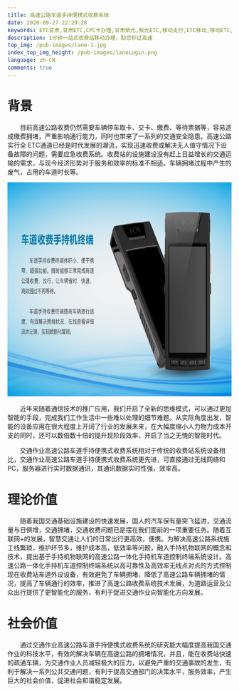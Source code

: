 ```yaml
---
title: 高速公路车道手持便携式收费系统
date: 2020-09-27 22:29:28
keywords: ETC甘肃,甘肃ETC,CPC卡办理,甘肃紫光,紫光ETC,移动支付,ETC移动,移动ETC,ETC办理，ETC手持终端,甘肃ETC办理,甘肃ETC发行,移动发行终端,手持便携式收费系统
description: 1分钟一站式收费站移动办理，助您秒过高速
top_img: /pub-images/lane-1.jpg
index_top_img_height: /pub-images/laneLogin.png
language: zh-CN
comments: true
---
```


# 背景
&emsp;&emsp;目前高速公路收费仍然需要车辆停车取卡、交卡、缴费、等待票据等，容易造成缴费拥堵，严重影响通行能力，同时也带来了一系列的交通安全隐患。高速公路实行全 ETC通道已经是时代发展的潮流，实现迅速收费或解决无人值守情况下设备故障的问题，需要应急收费系统。收费站的设施建设没有赶上日益增长的交通运输的需求，与现今经济形势对于服务和效率的标准不相适。车辆拥堵过程中产生的废气，占用的车道时长等。

<img src="/pub-images/lane-1.jpg" width="100%" height="480px" alt=""/>

&emsp;&emsp;近年来随着通信技术的推广应用，我们开启了全新的思维模式，可以通过更加智能的手段，完成我们工作生活中一些难以处理的细节难题。从实际角度出发，智能的设备应用在很大程度上开阔了行业的发展未来，在大幅度缩小人力物力成本开支的同时，还可以数倍数十倍的提升现阶段效率，开启了当之无愧的智能时代。

&emsp;&emsp;交通作业高速公路车道手持便携式收费系统相对于传统的收费站系统设备相比，交通作业高速公路车道手持便携式收费系统更先进，可直接通过无线网络和PC，服务器进行实时数据通讯，其通讯数据实时性强，效率高。
# 理论价值
&emsp;&emsp;随着我国交通基础设施建设的快速发展，国人的汽车保有量突飞猛进，交通流量与日俱增，交通拥堵，交通收费问题已是摆在我们面前的一项重要任务。随着互联网+的发展，智慧交通让人们的日常出行更高效，便携。为解决高速公路系统施工线繁琐，维护环节多，维护成本高，低效率等问题，融入手持机物联网的概念和技术，提出基于手持机物联网的高速公路一体化手持机车道控制终端系统设计。高速公路一体化手持机车道控制终端系统以高可靠性及高效率无线点对点的方式控制现在收费站车道外设设备，有效避免了车辆拥堵，降低了高速公路车辆拥堵的情况，提高了车辆通行的效率，推进了高速公路收费系统技术发展，为道路运营及公众出行提供了更智能化的服务，有利于促进交通作业向智能化方向发展。

# 社会价值
&emsp;&emsp;通过交通作业高速公路车道手持便携式收费系统的研究能大幅度提高我国交通作业的科技水平，有效的解决车辆在高速公路的拥堵情况，并且，能在收费站快速的疏通车辆，为交通作业人员减轻极大的压力，以避免严重的交通事故的发生，有利于解决一系列公共交通问题，有利于提高交通部门的决策水平，服务效率，产生巨大的社会价值，促进社会和谐稳定发展。
            

